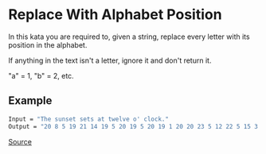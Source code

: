 # Replace With Alphabet Position

In this kata you are required to, given a string, replace every
letter with its position in the alphabet.

If anything in the text isn't a letter, ignore it and don't return it.

"a" = 1, "b" = 2, etc.

## Example

```bash
Input = "The sunset sets at twelve o' clock."
Output = "20 8 5 19 21 14 19 5 20 19 5 20 19 1 20 20 23 5 12 22 5 15 3 12 15 3 11"
```

[Source](https://www.codewars.com/kata/546f922b54af40e1e90001da)